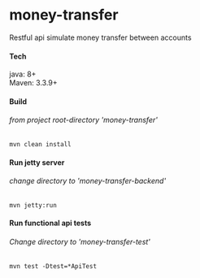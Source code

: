 # money-transfer
Restful api simulate money transfer between accounts


#### Tech
java: 8+  
Maven: 3.3.9+

#### Build 
###### from project root-directory 'money-transfer'
`mvn clean install`

#### Run jetty server
###### change directory to 'money-transfer-backend'
`mvn jetty:run`

#### Run functional api tests
###### Change directory to 'money-transfer-test'

`mvn test -Dtest=*ApiTest`


